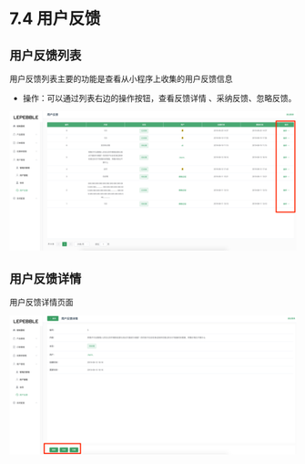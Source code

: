 # 7.4 用户反馈

## 用户反馈列表

用户反馈列表主要的功能是查看从小程序上收集的用户反馈信息

* 操作：可以通过列表右边的操作按钮，查看反馈详情 、采纳反馈、忽略反馈。

![&#x7528;&#x6237;&#x53CD;&#x9988;&#x5217;&#x8868;](../.gitbook/assets/screenshot_2019_8_22__11_32_am.png)

## 用户反馈详情

用户反馈详情页面

![&#x7528;&#x6237;&#x53CD;&#x9988;&#x8BE6;&#x60C5;](../.gitbook/assets/screenshot_2019_8_22__11_51_am.png)

